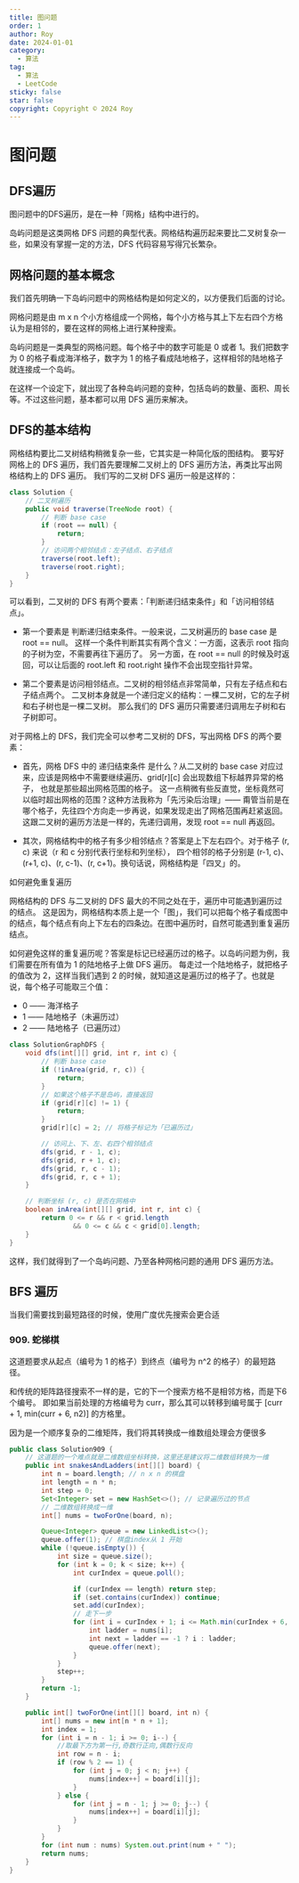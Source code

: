 ```yaml
---
title: 图问题
order: 1
author: Roy
date: 2024-01-01
category:
  - 算法
tag:
  - 算法
  - LeetCode
sticky: false
star: false
copyright: Copyright © 2024 Roy
---
```


# 图问题

## DFS遍历
图问题中的DFS遍历，是在一种「网格」结构中进行的。

岛屿问题是这类网格 DFS 问题的典型代表。网格结构遍历起来要比二叉树复杂一些，如果没有掌握一定的方法，DFS 代码容易写得冗长繁杂。

## 网格问题的基本概念
我们首先明确一下岛屿问题中的网格结构是如何定义的，以方便我们后面的讨论。

网格问题是由 m x n 个小方格组成一个网格，每个小方格与其上下左右四个方格认为是相邻的，要在这样的网格上进行某种搜索。

岛屿问题是一类典型的网格问题。每个格子中的数字可能是 0 或者 1。我们把数字为 0 的格子看成海洋格子，数字为 1 的格子看成陆地格子，这样相邻的陆地格子就连接成一个岛屿。

在这样一个设定下，就出现了各种岛屿问题的变种，包括岛屿的数量、面积、周长等。不过这些问题，基本都可以用 DFS 遍历来解决。

## DFS的基本结构
网格结构要比二叉树结构稍微复杂一些，它其实是一种简化版的图结构。
要写好网格上的 DFS 遍历，我们首先要理解二叉树上的 DFS 遍历方法，再类比写出网格结构上的 DFS 遍历。
我们写的二叉树 DFS 遍历一般是这样的：
```java
class Solution {
    // 二叉树遍历
    public void traverse(TreeNode root) {
        // 判断 base case
        if (root == null) {
            return;
        }
        // 访问两个相邻结点：左子结点、右子结点
        traverse(root.left);
        traverse(root.right);
    }
}
```

可以看到，二叉树的 DFS 有两个要素：「判断递归结束条件」和「访问相邻结点」。

- 第一个要素是 判断递归结束条件。一般来说，二叉树遍历的 base case 是 root == null。
这样一个条件判断其实有两个含义：一方面，这表示 root 指向的子树为空，不需要再往下遍历了。
另一方面，在 root == null 的时候及时返回，可以让后面的 root.left 和 root.right 操作不会出现空指针异常。

- 第二个要素是访问相邻结点。二叉树的相邻结点非常简单，只有左子结点和右子结点两个。
二叉树本身就是一个递归定义的结构：一棵二叉树，它的左子树和右子树也是一棵二叉树。
那么我们的 DFS 遍历只需要递归调用左子树和右子树即可。

对于网格上的 DFS，我们完全可以参考二叉树的 DFS，写出网格 DFS 的两个要素：

- 首先，网格 DFS 中的 递归结束条件 是什么？从二叉树的 base case 对应过来，应该是网格中不需要继续遍历、grid[r][c] 会出现数组下标越界异常的格子，
也就是那些超出网格范围的格子。
这一点稍微有些反直觉，坐标竟然可以临时超出网格的范围？这种方法我称为「先污染后治理」—— 
甭管当前是在哪个格子，先往四个方向走一步再说，如果发现走出了网格范围再赶紧返回。这跟二叉树的遍历方法是一样的，先递归调用，发现 root == null 再返回。

- 其次，网格结构中的格子有多少相邻结点？答案是上下左右四个。对于格子 (r, c) 来说（r 和 c 分别代表行坐标和列坐标），
四个相邻的格子分别是 (r-1, c)、(r+1, c)、(r, c-1)、(r, c+1)。换句话说，网格结构是「四叉」的。

如何避免重复遍历

网格结构的 DFS 与二叉树的 DFS 最大的不同之处在于，遍历中可能遇到遍历过的结点。
这是因为，网格结构本质上是一个「图」，我们可以把每个格子看成图中的结点，每个结点有向上下左右的四条边。在图中遍历时，自然可能遇到重复遍历结点。

如何避免这样的重复遍历呢？答案是标记已经遍历过的格子。以岛屿问题为例，我们需要在所有值为 1 的陆地格子上做 DFS 遍历。
每走过一个陆地格子，就把格子的值改为 2，这样当我们遇到 2 的时候，就知道这是遍历过的格子了。也就是说，每个格子可能取三个值：
- 0 —— 海洋格子
- 1 —— 陆地格子（未遍历过）
- 2 —— 陆地格子（已遍历过）

```java
class SolutionGraphDFS {
    void dfs(int[][] grid, int r, int c) {
        // 判断 base case
        if (!inArea(grid, r, c)) {
            return;
        }
        // 如果这个格子不是岛屿，直接返回
        if (grid[r][c] != 1) {
            return;
        }
        grid[r][c] = 2; // 将格子标记为「已遍历过」

        // 访问上、下、左、右四个相邻结点
        dfs(grid, r - 1, c);
        dfs(grid, r + 1, c);
        dfs(grid, r, c - 1);
        dfs(grid, r, c + 1);
    }

    // 判断坐标 (r, c) 是否在网格中
    boolean inArea(int[][] grid, int r, int c) {
        return 0 <= r && r < grid.length
                && 0 <= c && c < grid[0].length;
    }
}
```

这样，我们就得到了一个岛屿问题、乃至各种网格问题的通用 DFS 遍历方法。


## BFS 遍历

当我们需要找到最短路径的时候，使用广度优先搜索会更合适

### 909. 蛇梯棋

这道题要求从起点（编号为 1 的格子）到终点（编号为 n^2 的格子）的最短路径。

和传统的矩阵路径搜索不一样的是，它的下一个搜索方格不是相邻方格，而是下6个编号。
即如果当前处理的方格编号为 curr，那么其可以转移到编号属于 [curr + 1, min(curr + 6, n2)] 的方格里。

因为是一个顺序复杂的二维矩阵，我们将其转换成一维数组处理会方便很多

```java
public class Solution909 {
    // 这道题的一个难点就是二维数组坐标转换，这里还是建议将二维数组转换为一维
    public int snakesAndLadders(int[][] board) {
        int n = board.length; // n x n 的棋盘
        int length = n * n;
        int step = 0;
        Set<Integer> set = new HashSet<>(); // 记录遍历过的节点
        // 二维数组转换成一维
        int[] nums = twoForOne(board, n);

        Queue<Integer> queue = new LinkedList<>();
        queue.offer(1); // 棋盘index从 1 开始
        while (!queue.isEmpty()) {
            int size = queue.size();
            for (int k = 0; k < size; k++) {
                int curIndex = queue.poll();

                if (curIndex == length) return step;
                if (set.contains(curIndex)) continue;
                set.add(curIndex);
                // 走下一步
                for (int i = curIndex + 1; i <= Math.min(curIndex + 6, length); i++) {
                    int ladder = nums[i];
                    int next = ladder == -1 ? i : ladder;
                    queue.offer(next);
                }
            }
            step++;
        }
        return -1;
    }

    public int[] twoForOne(int[][] board, int n) {
        int[] nums = new int[n * n + 1];
        int index = 1;
        for (int i = n - 1; i >= 0; i--) {
            //取最下方为第一行,奇数行正向,偶数行反向
            int row = n - i;
            if (row % 2 == 1) {
                for (int j = 0; j < n; j++) {
                    nums[index++] = board[i][j];
                }
            } else {
                for (int j = n - 1; j >= 0; j--) {
                    nums[index++] = board[i][j];
                }
            }
        }
        for (int num : nums) System.out.print(num + " ");
        return nums;
    }
}
```
